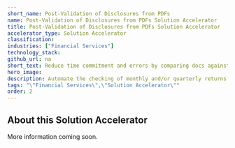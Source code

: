 ```yaml
---
short_name: Post-Validation of Disclosures from PDFs
name: Post-Validation of Disclosures from PDFs Solution Accelerator
title: Post-Validation of Disclosures from PDFs Solution Accelerator
accelerator_type: Solution Accelerator
classification: 
industries: ["Financial Services"]
technology_stack: 
github_url: na
short_text: Reduce time commitment and errors by comparing docs against a defined set of data.
hero_image: 
description: Automate the checking of monthly and/or quarterly returns that often are produced by 3rd parties which must be reviewed and validated as well as reducing time commitment and errors by comparing docs against a defined set of data.
tags: "\"Financial Services\",\"Solution Accelerator\""
order: 2
---
```

## About this Solution Accelerator

More information coming soon.

